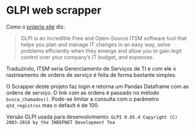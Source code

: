 # GLPI web scrapper

Como o [próprio site](https://glpi-project.org/) diz:

>GLPI is an incredible Free and Open-Source ITSM software tool that helps you plan and manage IT changes in an easy way, solve problems efficiently when they emerge and allow you to gain legit control over your company’s IT budget, and expenses.

Traduzindo, ITSM seria Gerenciamento de Serviços de TI e com ele o rastreamento de ordens de serviço é feita de forma bastante simples.

O Scrapper deste projeto faz login e retorna um Pandas Dataframe com as ordens de serviço. O link com as ordens é passado no método ```busca_chamados()```. Pode-se limitar a consulta com o parâmetro ```qtd_registros``` mas o default é de 100.

Versão GLPI usada para desenvolvimento: ```GLPI 0.85.4 Copyright (C) 2003-2018 by the INDEPNET Development Tea```
